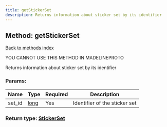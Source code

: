 ```yaml
---
title: getStickerSet
description: Returns information about sticker set by its identifier
---
```

## Method: getStickerSet  
[Back to methods index](index.md)


YOU CANNOT USE THIS METHOD IN MADELINEPROTO


Returns information about sticker set by its identifier

### Params:

| Name     |    Type       | Required | Description |
|----------|---------------|----------|-------------|
|set\_id|[long](../types/long.md) | Yes|Identifier of the sticker set|


### Return type: [StickerSet](../types/StickerSet.md)

